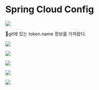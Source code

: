 # Spring Cloud Config
![](../image/Pasted%20image%2020240514174042.png)

📌git에 있는 token.name 정보를 가져왔다.

![](../image/Pasted%20image%2020240516091309.png)

![](../image/Pasted%20image%2020240516091327.png)

![](../image/Pasted%20image%2020240516091340.png)

![](../image/Pasted%20image%2020240516091353.png)

![](../image/Pasted%20image%2020240516091400.png)

